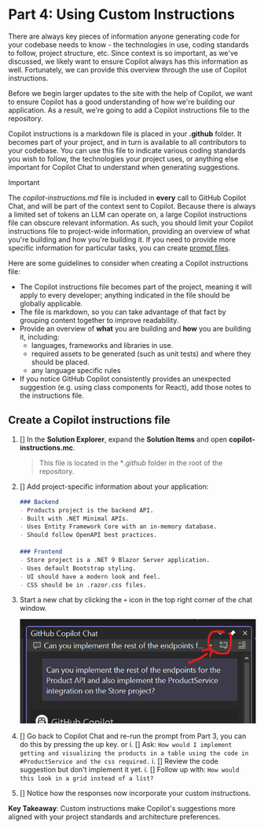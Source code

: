 # Part 4: Using Custom Instructions

There are always key pieces of information anyone generating code for your codebase needs to know - the technologies in use, coding standards to follow, project structure, etc. Since context is so important, as we've discussed, we likely want to ensure Copilot always has this information as well. Fortunately, we can provide this overview through the use of Copilot instructions.

Before we begin larger updates to the site with the help of Copilot, we want to ensure Copilot has a good understanding of how we're building our application. As a result, we're going to add a Copilot instructions file to the repository.

Copilot instructions is a markdown file is placed in your **.github** folder. It becomes part of your project, and in turn is available to all contributors to your codebase. You can use this file to indicate various coding standards you wish to follow, the technologies your project uses, or anything else important for Copilot Chat to understand when generating suggestions.

> [!IMPORTANT]
> The *copilot-instructions.md* file is included in **every** call to GitHub Copilot Chat, and will be part of the context sent to Copilot. Because there is always a limited set of tokens an LLM can operate on, a large Copilot instructions file can obscure relevant information. As such, you should limit your Copilot instructions file to project-wide information, providing an overview of what you're building and how you're building it. If you need to provide more specific information for particular tasks, you can create [prompt files](https://docs.github.com/copilot/customizing-copilot/adding-repository-custom-instructions-for-github-copilot?tool=vscode#about-prompt-files).

Here are some guidelines to consider when creating a Copilot instructions file:

- The Copilot instructions file becomes part of the project, meaning it will apply to every developer; anything indicated in the file should be globally applicable.
- The file is markdown, so you can take advantage of that fact by grouping content together to improve readability.
- Provide an overview of **what** you are building and **how** you are building it, including:
    - languages, frameworks and libraries in use.
    - required assets to be generated (such as unit tests) and where they should be placed.
    - any language specific rules
- If you notice GitHub Copilot consistently provides an unexpected suggestion (e.g. using class components for React), add those notes to the instructions file.

## Create a Copilot instructions file

1. [] In the **Solution Explorer**, expand the **Solution Items** and open **copilot-instructions.mc**. 
    > This file is located in the **.github* folder in the root of the repository.
1. [] Add project-specific information about your application:

    ```markdown
    ### Backend
    - Products project is the backend API.
    - Built with .NET Minimal APIs.
    - Uses Entity Framework Core with an in-memory database.
    - Should follow OpenAPI best practices.

    ### Frontend
    - Store project is a .NET 9 Blazor Server application.
    - Uses default Bootstrap styling.
    - UI should have a modern look and feel.
    - CSS should be in .razor.css files.
    ```
1. Start a new chat by clicking the `+` icon in the top right corner of the chat window.

   ![New chat](./images/5-new-edits.png)

1. [] Go back to Copilot Chat and re-run the prompt from Part 3, you can do this by pressing the up key. or
    i. [] Ask: `How would I implement getting and visualizing the products in a table using the code in #ProductService and the css required.`
    i. [] Review the code suggestion but don't implement it yet.
    i. [] Follow up with: `How would this look in a grid instead of a list?`
1. [] Notice how the responses now incorporate your custom instructions.

**Key Takeaway**: Custom instructions make Copilot's suggestions more aligned with your project standards and architecture preferences.
